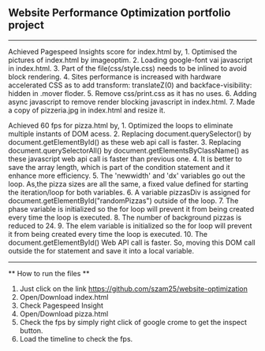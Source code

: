 ## Website Performance Optimization portfolio project
 ***************************************************************************************************************************
Achieved Pagespeed Insights score for index.html by,
    1. Optimised the pictures of index.html by imageoptim.
    2. Loading google-font vai javascript in index.html.
    3. Part of the file(css/style.css) needs to be inlined to avoid block rendering.
    4. Sites performance is increased with hardware accelerated CSS as to add transform: translateZ(0) and backface-visibility: hidden in .mover floder.
    5. Remove css/print.css as it has no uses.
    6. Adding async javascript to remove render blocking javascript in index.html.
    7. Made a copy of pizzeria.jpg in index.html and resize it.
 
Achieved 60 fps for pizza.html by,
    1. Optimized the loops to eliminate multiple instants of DOM acess.
    2. Replacing document.querySelector() by document.getElementById() as these web api call is faster.
    3. Replacing document.querySelectorAll() by document.getElementsByClassName() as these javascript web api call is faster than previous one.
    4. It is better to save the array length, which is part of the condition statement and it enhance more efficiency.
    5. The 'newwidth' and 'dx' variables go out the loop. As,the pizza sizes are all the same, a fixed value defined for starting the iteration/loop for both variables.
    6. A variable pizzasDiv is assigned for document.getElementById("randomPizzas") outside of the loop.
    7. The phase variable is initialized so the for loop will prevent it from being created every time the loop is executed.
    8. The number of background pizzas is reduced to 24.
    9. The elem variable is initialized so the for loop will prevent it from being created every time the loop is executed.
    10. The document.getElementById() Web API call is faster. So, moving this DOM call outside the for statement and save it into a local variable.
  ***********************************************************************************************************************
** How to run the files **
1. Just click on the link https://github.com/szam25/website-optimization
2. Open/Download index.html
3. Check Pagespeed Insight
4. Open/Download pizza.html
5. Check the fps by simply right click of google crome to get the inspect button.
6. Load the timeline to check the fps.
